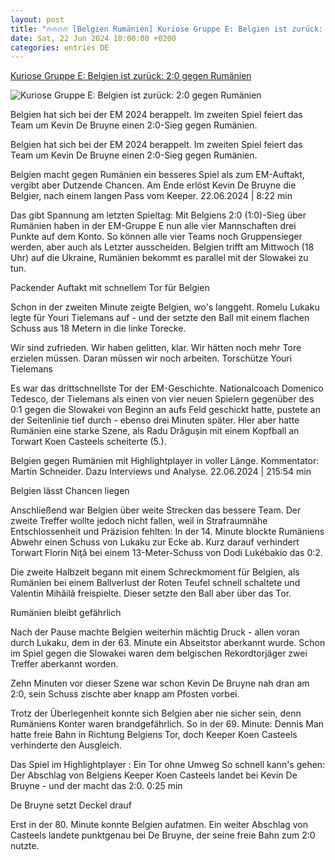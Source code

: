 ```yaml
---
layout: post
title: "🔥🔥🔥🔥 [Belgien Rumänien] Kuriose Gruppe E: Belgien ist zurück: 2:0 gegen Rumänien"
date: Sat, 22 Jun 2024 10:00:00 +0200
categories: entries DE
---
```

[Kuriose Gruppe E: Belgien ist zurück: 2:0 gegen Rumänien](https://www.zdf.de/nachrichten/sport/belgien-rumaenien-vorrunde-gruppe-e-fussball-em-2024-100.html)

![Kuriose Gruppe E: Belgien ist zurück: 2:0 gegen Rumänien](https://www.zdf.de/assets/belgien-rumaenien-110~1280x720?cb=1719091924706)

Belgien hat sich bei der EM 2024 berappelt. Im zweiten Spiel feiert das Team um Kevin De Bruyne einen 2:0-Sieg gegen Rumänien.

Belgien hat sich bei der EM 2024 berappelt. Im zweiten Spiel feiert das Team um Kevin De Bruyne einen 2:0-Sieg gegen Rumänien.

Belgien macht gegen Rumänien ein besseres Spiel als zum EM-Auftakt, vergibt aber Dutzende Chancen. Am Ende erlöst Kevin De Bruyne die Belgier, nach einem langen Pass vom Keeper. 22.06.2024 | 8:22 min

Das gibt Spannung am letzten Spieltag: Mit Belgiens 2:0 (1:0)-Sieg über Rumänien haben in der EM-Gruppe E nun alle vier Mannschaften drei Punkte auf dem Konto. So können alle vier Teams noch Gruppensieger werden, aber auch als Letzter ausscheiden. Belgien trifft am Mittwoch (18 Uhr) auf die Ukraine, Rumänien bekommt es parallel mit der Slowakei zu tun.

Packender Auftakt mit schnellem Tor für Belgien

Schon in der zweiten Minute zeigte Belgien, wo's langgeht. Romelu Lukaku legte für Youri Tielemans auf - und der setzte den Ball mit einem flachen Schuss aus 18 Metern in die linke Torecke.

Wir sind zufrieden. Wir haben gelitten, klar. Wir hätten noch mehr Tore erzielen müssen. Daran müssen wir noch arbeiten. Torschütze Youri Tielemans

Es war das drittschnellste Tor der EM-Geschichte. Nationalcoach Domenico Tedesco, der Tielemans als einen von vier neuen Spielern gegenüber des 0:1 gegen die Slowakei von Beginn an aufs Feld geschickt hatte, pustete an der Seitenlinie tief durch - ebenso drei Minuten später. Hier aber hatte Rumänien eine starke Szene, als Radu Drăgușin mit einem Kopfball an Torwart Koen Casteels scheiterte (5.).

Belgien gegen Rumänien mit Highlightplayer in voller Länge. Kommentator: Martin Schneider. Dazu Interviews und Analyse. 22.06.2024 | 215:54 min

Belgien lässt Chancen liegen

Anschließend war Belgien über weite Strecken das bessere Team. Der zweite Treffer wollte jedoch nicht fallen, weil in Strafraumnähe Entschlossenheit und Präzision fehlten: In der 14. Minute blockte Rumäniens Abwehr einen Schuss von Lukaku zur Ecke ab. Kurz darauf verhindert Torwart Florin Niţă bei einem 13-Meter-Schuss von Dodi Lukébakio das 0:2.

Die zweite Halbzeit begann mit einem Schreckmoment für Belgien, als Rumänien bei einem Ballverlust der Roten Teufel schnell schaltete und Valentin Mihăilă freispielte. Dieser setzte den Ball aber über das Tor.

Rumänien bleibt gefährlich

Nach der Pause machte Belgien weiterhin mächtig Druck - allen voran durch Lukaku, dem in der 63. Minute ein Abseitstor aberkannt wurde. Schon im Spiel gegen die Slowakei waren dem belgischen Rekordtorjäger zwei Treffer aberkannt worden.

Zehn Minuten vor dieser Szene war schon Kevin De Bruyne nah dran am 2:0, sein Schuss zischte aber knapp am Pfosten vorbei.

Trotz der Überlegenheit konnte sich Belgien aber nie sicher sein, denn Rumäniens Konter waren brandgefährlich. So in der 69. Minute: Dennis Man hatte freie Bahn in Richtung Belgiens Tor, doch Keeper Koen Casteels verhinderte den Ausgleich.

Das Spiel im Highlightplayer : Ein Tor ohne Umweg So schnell kann's gehen: Der Abschlag von Belgiens Keeper Koen Casteels landet bei Kevin De Bruyne - und der macht das 2:0. 0:25 min

De Bruyne setzt Deckel drauf

Erst in der 80. Minute konnte Belgien aufatmen. Ein weiter Abschlag von Casteels landete punktgenau bei De Bruyne, der seine freie Bahn zum 2:0 nutzte.

